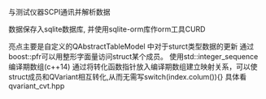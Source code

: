 与测试仪器SCPI通讯并解析数据

数据保存入sqlite数据库, 并使用sqlite-orm库作orm工具CURD

亮点主要是自定义的QAbstractTableModel 中对于sturct类型数据的更新
通过boost::pfr可以用整形字面量访问struct某个成员。
使用std::integer_sequence编译期数组(c++14)
通过将转化函数指针放入编译期数组建立映射关系，可以使struct成员和QVariant相互转化,从而无需写switch(index.colum()){}
具体看qvariant_cvt.hpp